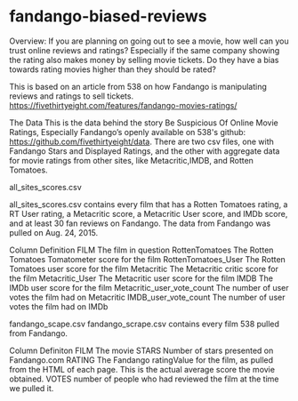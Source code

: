 # fandango-biased-reviews

Overview: If you are planning on going out to see a movie, how well can you trust online reviews and ratings? Especially if the same company showing the rating also makes money by selling movie tickets. Do they have a bias towards rating movies higher than they should be rated?

This is based on an article from 538 on how Fandango is manipulating reviews and ratings to sell tickets. https://fivethirtyeight.com/features/fandango-movies-ratings/

The Data
This is the data behind the story Be Suspicious Of Online Movie Ratings, Especially Fandango’s openly available on 538's github: https://github.com/fivethirtyeight/data. There are two csv files, one with Fandango Stars and Displayed Ratings, and the other with aggregate data for movie ratings from other sites, like Metacritic,IMDB, and Rotten Tomatoes.


all_sites_scores.csv

all_sites_scores.csv contains every film that has a Rotten Tomatoes rating, a RT User rating, a Metacritic score, a Metacritic User score, and IMDb score, and at least 30 fan reviews on Fandango. The data from Fandango was pulled on Aug. 24, 2015.

Column	Definition
FILM	The film in question
RottenTomatoes	The Rotten Tomatoes Tomatometer score for the film
RottenTomatoes_User	The Rotten Tomatoes user score for the film
Metacritic	The Metacritic critic score for the film
Metacritic_User	The Metacritic user score for the film
IMDB	The IMDb user score for the film
Metacritic_user_vote_count	The number of user votes the film had on Metacritic
IMDB_user_vote_count	The number of user votes the film had on IMDb

fandango_scape.csv
fandango_scrape.csv contains every film 538 pulled from Fandango.

Column	Definiton
FILM	The movie
STARS	Number of stars presented on Fandango.com
RATING	The Fandango ratingValue for the film, as pulled from the HTML of each page. This is the actual average score the movie obtained.
VOTES	number of people who had reviewed the film at the time we pulled it.



